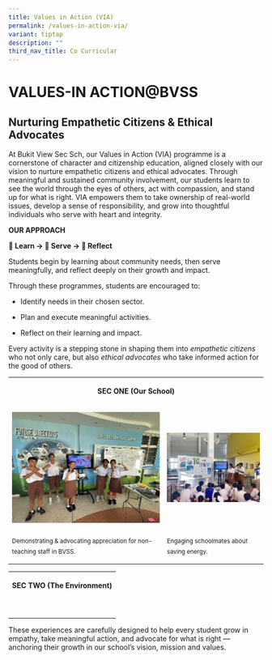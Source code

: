 ```yaml
---
title: Values in Action (VIA)
permalink: /values-in-action-via/
variant: tiptap
description: ""
third_nav_title: Co Curricular
---
```

<h1><strong>VALUES-IN ACTION@BVSS</strong></h1>
<h2><strong>Nurturing Empathetic Citizens &amp; Ethical Advocates</strong></h2>
<p>At Bukit View Sec Sch, our Values in Action (VIA) programme is a cornerstone
of character and citizenship education, aligned closely with our vision
to nurture empathetic citizens and ethical advocates. Through meaningful
and sustained community involvement, our students learn to see the world
through the eyes of others, act with compassion, and stand up for what
is right. VIA empowers them to take ownership of real-world issues, develop
a sense of responsibility, and grow into thoughtful individuals who serve
with heart and integrity.</p>
<p><strong>OUR APPROACH</strong>
</p>
<p><strong>🧠 Learn → 🤝 Serve → 💭 Reflect</strong>
</p>
<p>Students begin by learning about community needs, then serve meaningfully,
and reflect deeply on their growth and impact.</p>
<p>Through these programmes, students are encouraged to:&nbsp;</p>
<ul data-tight="true" class="tight">
<li>
<p>Identify needs in their chosen sector.</p>
</li>
<li>
<p>Plan and execute meaningful activities.</p>
</li>
<li>
<p>Reflect on their learning and impact.</p>
</li>
</ul>
<p>Every activity is a stepping stone in shaping them into <em>empathetic citizens</em> who
not only care, but also <em>ethical advocates</em> who take informed action
for the good of others.</p>
<table style="minWidth: 50px">
<colgroup>
<col>
<col>
</colgroup>
<tbody>
<tr>
<th rowspan="1" colspan="2">
<p><strong>SEC ONE (Our School)</strong>
</p>
<p></p>
</th>
</tr>
<tr>
<td rowspan="1" colspan="1">
<p></p>
<div class="isomer-image-wrapper">
<img style="width: 100%" height="auto" width="100%" alt="" src="/images/Sec_1_VIA_1.jpg">
</div>
</td>
<td rowspan="1" colspan="1">
<p></p>
<div class="isomer-image-wrapper">
<img style="width: 100%" height="auto" width="100%" alt="" src="/images/Sec_1_VIA_2.jpg">
</div>
</td>
</tr>
<tr>
<td rowspan="1" colspan="1">
<p><sub>Demonstrating &amp; advocating appreciation for non-teaching staff in BVSS.</sub>
</p>
</td>
<td rowspan="1" colspan="1">
<p><sub>Engaging schoolmates about saving energy.</sub>
</p>
</td>
</tr>
</tbody>
</table>
<table style="minWidth: 50px">
<colgroup>
<col>
<col>
</colgroup>
<tbody>
<tr>
<th rowspan="1" colspan="2">
<p><strong>SEC TWO (The Environment)</strong>
</p>
</th>
</tr>
<tr>
<td rowspan="1" colspan="1">
<p></p>
</td>
<td rowspan="1" colspan="1">
<p></p>
</td>
</tr>
<tr>
<td rowspan="1" colspan="1">
<p></p>
</td>
<td rowspan="1" colspan="1">
<p></p>
</td>
</tr>
</tbody>
</table>
<p></p>
<p>These experiences are carefully designed to help every student grow in
empathy, take meaningful action, and advocate for what is right — anchoring
their growth in our school’s vision, mission and values.</p>
<p></p>
<p></p>